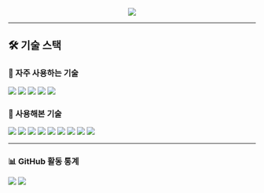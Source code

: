 <!-- 헤더 이미지 대체용 텍스트 -->
<p align="center">
 <img src="https://capsule-render.vercel.app/api?type=waving&color=auto&height=250&section=header&text=KwonJae%20Do%20GitHub&fontSize=40&fontColor=ffffff" />
</p>

---

## 🛠️ 기술 스택

### 📌 자주 사용하는 기술
<p>
  <img src="https://img.shields.io/badge/Java-007396?style=flat-square&logo=java&logoColor=white"/>
  <img src="https://img.shields.io/badge/Spring Boot-6DB33F?style=flat-square&logo=springboot&logoColor=white"/>
  <img src="https://img.shields.io/badge/JPA-59666C?style=flat-square&logo=hibernate&logoColor=white"/>
  <img src="https://img.shields.io/badge/MySQL-4479A1?style=flat-square&logo=mysql&logoColor=white"/>
  <img src="https://img.shields.io/badge/Spring Security-6DB33F?style=flat-square&logo=springsecurity&logoColor=white"/>
</p>

### 🧩 사용해본 기술
<p>
  <img src="https://img.shields.io/badge/AWS EC2-FF9900?style=flat-square&logo=amazonaws&logoColor=white"/>
  <img src="https://img.shields.io/badge/AWS RDS-527FFF?style=flat-square&logo=amazonrds&logoColor=white"/>
  <img src="https://img.shields.io/badge/Jenkins-D24939?style=flat-square&logo=jenkins&logoColor=white"/>
  <img src="https://img.shields.io/badge/Nginx-009639?style=flat-square&logo=nginx&logoColor=white"/>
  <img src="https://img.shields.io/badge/Docker-2496ED?style=flat-square&logo=docker&logoColor=white"/>
  <img src="https://img.shields.io/badge/React-61DAFB?style=flat-square&logo=react&logoColor=black"/>
  <img src="https://img.shields.io/badge/HTML5-E34F26?style=flat-square&logo=html5&logoColor=white"/>
  <img src="https://img.shields.io/badge/CSS3-1572B6?style=flat-square&logo=css3&logoColor=white"/>
  <img src="https://img.shields.io/badge/JavaScript-F7DF1E?style=flat-square&logo=javascript&logoColor=black"/>
</p>

---

### 📊 GitHub 활동 통계

<img src="https://github-readme-stats.vercel.app/api?username=dokwonjae&show_icons=true&theme=gotham" />
<img src="https://github-readme-stats.vercel.app/api/top-langs/?username=dokwonjae&layout=compact" />
